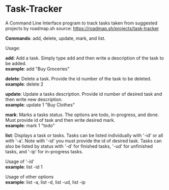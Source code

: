 # Task-Tracker
A Command Line Interface program to track tasks taken from suggested projects by roadmap.sh 
source: https://roadmap.sh/projects/task-tracker

**Commands**: add, delete, update, mark, and list.  

Usage:
  
  **add**:  Add a task.  Simply type add and then write a description of the task to be added.  
    **example**:
          add "Buy Groceries"


  **delete**:  Delete a task.  Provide the id number of the task to be deleted.  
    **example**: 
          delete 2


  **update**:  Update a tasks description.  Provide id number of desired task and then write new description.  
    **example**: 
          update 1 "Buy Clothes"


  **mark**:  Marks a tasks status.  The options are todo, in-progress, and done.  Must provide id of task and then write desired mark.  
    **example**: 
          mark 1 "todo"


  **list**:  Displays a task or tasks.  Tasks can be listed individually with '-id' or all with '-a'.  Note with '-id' you must provide the id of desired task.  Tasks can also be listed by status with '-d' for finished tasks, 
  '-ud' for unfinished tasks, and '-ip' for in-progress tasks.

  Usage of '-id'  
    **example**: 
          list -id 1

  Usage of other options  
    **example**: 
          list -a,
          list -d,
          list -ud,
          list -ip

